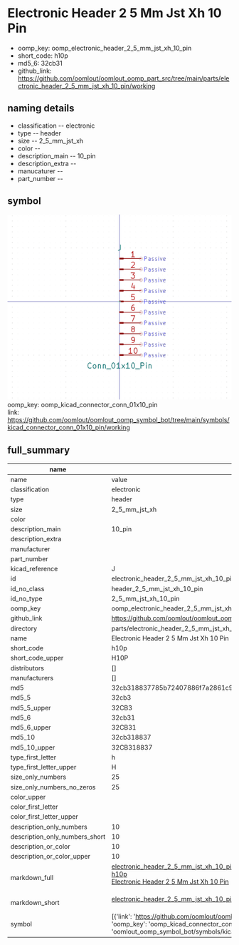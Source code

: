 # Electronic Header 2 5 Mm Jst Xh 10 Pin

  
* oomp_key: oomp_electronic_header_2_5_mm_jst_xh_10_pin 
* short_code: h10p
* md5_6: 32cb31  
* github_link: https://github.com/oomlout/oomlout_oomp_part_src/tree/main/parts/electronic_header_2_5_mm_jst_xh_10_pin/working  
## naming details
* classification -- electronic
* type -- header
* size -- 2_5_mm_jst_xh
* color -- 
* description_main -- 10_pin
* description_extra -- 
* manucaturer -- 
* part_number -- 



## symbol

![](symbol/0/working/working_600.png)  
oomp_key: oomp_kicad_connector_conn_01x10_pin  
link: https://github.com/oomlout/oomlout_oomp_symbol_bot/tree/main/symbols/kicad_connector_conn_01x10_pin/working  


## full_summary
| name | value | 
| --- | --- | 
| name | value | 
| classification | electronic | 
| type | header | 
| size | 2_5_mm_jst_xh | 
| color |  | 
| description_main | 10_pin | 
| description_extra |  | 
| manufacturer |  | 
| part_number |  | 
| kicad_reference | J | 
| id | electronic_header_2_5_mm_jst_xh_10_pin | 
| id_no_class | header_2_5_mm_jst_xh_10_pin | 
| id_no_type | 2_5_mm_jst_xh_10_pin | 
| oomp_key | oomp_electronic_header_2_5_mm_jst_xh_10_pin | 
| github_link | https://github.com/oomlout/oomlout_oomp_part_src/tree/main/parts/electronic_header_2_5_mm_jst_xh_10_pin/working | 
| directory | parts/electronic_header_2_5_mm_jst_xh_10_pin | 
| name | Electronic Header 2 5 Mm Jst Xh 10 Pin | 
| short_code | h10p | 
| short_code_upper | H10P | 
| distributors | [] | 
| manufacturers | [] | 
| md5 | 32cb318837785b72407886f7a2861c9c | 
| md5_5 | 32cb3 | 
| md5_5_upper | 32CB3 | 
| md5_6 | 32cb31 | 
| md5_6_upper | 32CB31 | 
| md5_10 | 32cb318837 | 
| md5_10_upper | 32CB318837 | 
| type_first_letter | h | 
| type_first_letter_upper | H | 
| size_only_numbers | 25 | 
| size_only_numbers_no_zeros | 25 | 
| color_upper |  | 
| color_first_letter |  | 
| color_first_letter_upper |  | 
| description_only_numbers | 10 | 
| description_only_numbers_short | 10 | 
| description_or_color | 10 | 
| description_or_color_upper | 10 | 
| markdown_full | [electronic_header_2_5_mm_jst_xh_10_pin](https://github.com/oomlout/oomlout_oomp_part_src/tree/main/parts/electronic_header_2_5_mm_jst_xh_10_pin/working)<br>[h10p](https://github.com/oomlout/oomlout_oomp_part_src/tree/main/parts/electronic_header_2_5_mm_jst_xh_10_pin/working)<br>[Electronic Header 2 5 Mm Jst Xh 10 Pin](https://github.com/oomlout/oomlout_oomp_part_src/tree/main/parts/electronic_header_2_5_mm_jst_xh_10_pin/working)<br><br> | 
| markdown_short | [electronic_header_2_5_mm_jst_xh_10_pin](https://github.com/oomlout/oomlout_oomp_part_src/tree/main/parts/electronic_header_2_5_mm_jst_xh_10_pin/working)<br><br> | 
| symbol | [{'link': 'https://github.com/oomlout/oomlout_oomp_symbol_bot/tree/main/symbols/kicad_connector_conn_01x10_pin', 'oomp_key': 'oomp_kicad_connector_conn_01x10_pin', 'directory': 'oomlout_oomp_symbol_bot/symbols/kicad_connector_conn_01x10_pin//working/working.kicad_sym'}] | 
